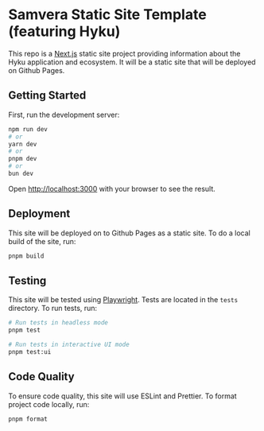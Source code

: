# Samvera Static Site Template (featuring Hyku)

This repo is a [Next.js](https://nextjs.org/) static site project providing information about the Hyku application and ecosystem. It will be a static site that will be deployed on Github Pages.

## Getting Started

First, run the development server:

```bash
npm run dev
# or
yarn dev
# or
pnpm dev
# or
bun dev
```

Open [http://localhost:3000](http://localhost:3000) with your browser to see the result.

## Deployment

This site will be deployed on to Github Pages as a static site. To do a local build of the site, run:

```bash
pnpm build
```

## Testing

This site will be tested using [Playwright](https://playwright.dev/docs). Tests are located in the `tests` directory. To run tests, run:

```bash
# Run tests in headless mode
pnpm test

# Run tests in interactive UI mode
pnpm test:ui
```

## Code Quality

To ensure code quality, this site will use ESLint and Prettier. To format project code locally, run:

```bash
pnpm format
```
